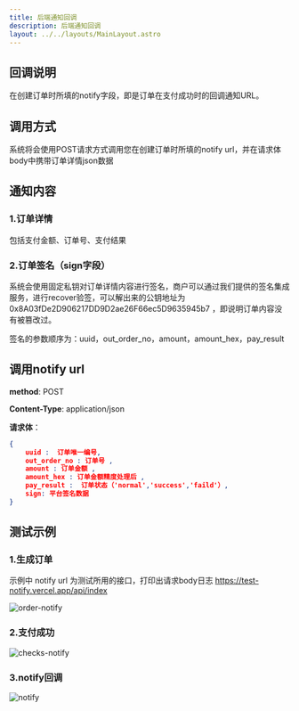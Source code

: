 ```yaml
---
title: 后端通知回调
description: 后端通知回调
layout: ../../layouts/MainLayout.astro
---
```


##  回调说明
在创建订单时所填的notify字段，即是订单在支付成功时的回调通知URL。

## 调用方式
系统将会使用POST请求方式调用您在创建订单时所填的notify url，并在请求体body中携带订单详情json数据

## 通知内容
### 1.订单详情
包括支付金额、订单号、支付结果
### 2.订单签名（sign字段）
系统会使用固定私钥对订单详情内容进行签名，商户可以通过我们提供的签名集成服务，进行recover验签，可以解出来的公钥地址为 0x8A03fDe2D906217DD9D2ae26F66ec5D9635945b7 ，即说明订单内容没有被篡改过。

签名的参数顺序为：uuid，out_order_no，amount，amount_hex，pay_result

## 调用notify url

**method**: POST

**Content-Type**: application/json

**请求体**：

```json
{
    uuid :  订单唯一编号, 
    out_order_no : 订单号 ,
    amount : 订单金额 ,
    amount_hex : 订单金额精度处理后 ,
    pay_result :  订单状态（'normal','success','faild'）,
    sign: 平台签名数据
}
```

## 测试示例

### 1.生成订单

示例中 notify url 为测试所用的接口，打印出请求body日志
https://test-notify.vercel.app/api/index 

![order-notify](/order-notify.png)

### 2.支付成功

![checks-notify](/checks-notify.png)

### 3.notify回调

![notify](/notify.png)